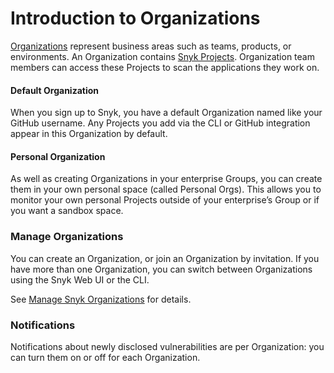 # Introduction to Organizations

[Organizations](whats-a-snyk-organization.md) represent business areas such as teams, products, or environments. An Organization contains [Snyk Projects](../../manage-issues/introduction-to-snyk-projects/). Organization team members can access these Projects to scan the applications they work on.

#### Default Organization

When you sign up to Snyk, you have a default Organization named like your GitHub username. Any Projects you add via the CLI or GitHub integration appear in this Organization by default.

#### Personal Organization

As well as creating Organizations in your enterprise Groups, you can create them in your own personal space (called Personal Orgs). This allows you to monitor your own personal Projects outside of your enterprise’s Group or if you want a sandbox space.

### Manage Organizations

You can create an Organization, or join an Organization by invitation. If you have more than one Organization, you can switch between Organizations using the Snyk Web UI or the CLI.

See [Manage Snyk Organizations](manage-organizations.md) for details.

### Notifications

Notifications about newly disclosed vulnerabilities are per Organization: you can turn them on or off for each Organization.
